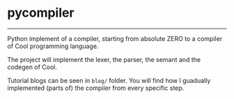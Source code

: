 # pycompiler
---
Python implement of a compiler, starting from absolute ZERO to a compiler of Cool programming language.

The project will implement the lexer, the parser, the semant and the codegen of Cool.

Tutorial blogs can be seen in `blog/` folder. You will find how I guadually implemented (parts of) the compiler from every specific step.


